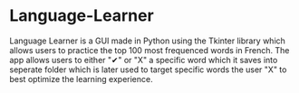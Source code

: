# Language-Learner
Language Learner is a GUI made in Python using the Tkinter library which allows users to practice the top 100 most frequenced words in French. The app allows users to either "✔" or "X" a specific word which it saves into seperate folder which is later used to target specific words the user "X" to best optimize the learning experience. 

